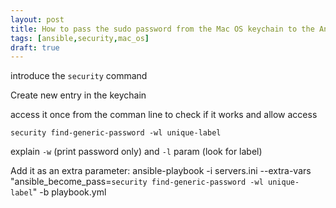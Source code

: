 ```yaml
---
layout: post
title: How to pass the sudo password from the Mac OS keychain to the Ansible command line
tags: [ansible,security,mac_os]
draft: true
---
```


introduce the `security` command

Create new entry in the keychain

access it once from the comman line to check if it works and allow access

    security find-generic-password -wl unique-label

explain `-w` (print password only) and `-l` param (look for label)

Add it as an extra parameter:
    ansible-playbook -i servers.ini --extra-vars "ansible_become_pass=`security find-generic-password -wl unique-label`" -b playbook.yml
